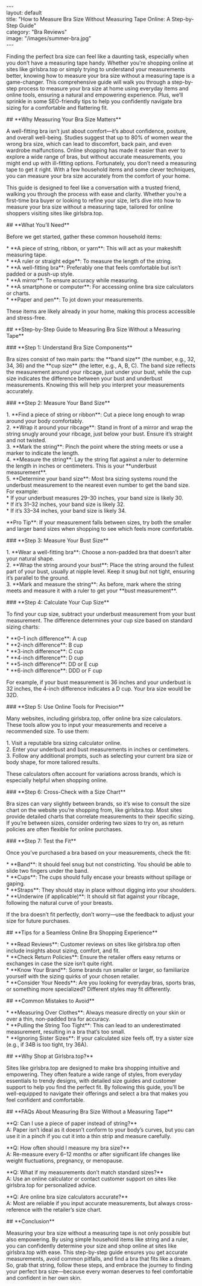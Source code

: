 \---  
layout: default  
title: "How to Measure Bra Size Without Measuring Tape Online: A Step-by-Step Guide"  
category: "Bra Reviews"  
image: "/images/summer-bra.jpg"  
\---

Finding the perfect bra size can feel like a daunting task, especially when you don’t have a measuring tape handy. Whether you're shopping online at sites like girlsbra.top or simply trying to understand your measurements better, knowing how to measure your bra size without a measuring tape is a game-changer. This comprehensive guide will walk you through a step-by-step process to measure your bra size at home using everyday items and online tools, ensuring a natural and empowering experience. Plus, we’ll sprinkle in some SEO-friendly tips to help you confidently navigate bra sizing for a comfortable and flattering fit.

\#\# \*\*Why Measuring Your Bra Size Matters\*\*

A well-fitting bra isn’t just about comfort—it’s about confidence, posture, and overall well-being. Studies suggest that up to 80% of women wear the wrong bra size, which can lead to discomfort, back pain, and even wardrobe malfunctions. Online shopping has made it easier than ever to explore a wide range of bras, but without accurate measurements, you might end up with ill-fitting options. Fortunately, you don’t need a measuring tape to get it right. With a few household items and some clever techniques, you can measure your bra size accurately from the comfort of your home.

This guide is designed to feel like a conversation with a trusted friend, walking you through the process with ease and clarity. Whether you’re a first-time bra buyer or looking to refine your size, let’s dive into how to measure your bra size without a measuring tape, tailored for online shoppers visiting sites like girlsbra.top.

\#\# \*\*What You’ll Need\*\*

Before we get started, gather these common household items:

\* \*\*A piece of string, ribbon, or yarn\*\*: This will act as your makeshift measuring tape.  
\* \*\*A ruler or straight edge\*\*: To measure the length of the string.  
\* \*\*A well-fitting bra\*\*: Preferably one that feels comfortable but isn’t padded or a push-up style.  
\* \*\*A mirror\*\*: To ensure accuracy while measuring.  
\* \*\*A smartphone or computer\*\*: For accessing online bra size calculators or charts.  
\* \*\*Paper and pen\*\*: To jot down your measurements.

These items are likely already in your home, making this process accessible and stress-free.

\#\# \*\*Step-by-Step Guide to Measuring Bra Size Without a Measuring Tape\*\*

\#\#\# \*\*Step 1: Understand Bra Size Components\*\*

Bra sizes consist of two main parts: the \*\*band size\*\* (the number, e.g., 32, 34, 36\) and the \*\*cup size\*\* (the letter, e.g., A, B, C). The band size reflects the measurement around your ribcage, just under your bust, while the cup size indicates the difference between your bust and underbust measurements. Knowing this will help you interpret your measurements accurately.

\#\#\# \*\*Step 2: Measure Your Band Size\*\*

1\.  \*\*Find a piece of string or ribbon\*\*: Cut a piece long enough to wrap around your body comfortably.  
2\.  \*\*Wrap it around your ribcage\*\*: Stand in front of a mirror and wrap the string snugly around your ribcage, just below your bust. Ensure it’s straight and not twisted.  
3\.  \*\*Mark the string\*\*: Pinch the point where the string meets or use a marker to indicate the length.  
4\.  \*\*Measure the string\*\*: Lay the string flat against a ruler to determine the length in inches or centimeters. This is your \*\*underbust measurement\*\*.  
5\.  \*\*Determine your band size\*\*: Most bra sizing systems round the underbust measurement to the nearest even number to get the band size. For example:  
    \* If your underbust measures 29–30 inches, your band size is likely 30\.  
    \* If it’s 31–32 inches, your band size is likely 32\.  
    \* If it’s 33–34 inches, your band size is likely 34\.

\*\*Pro Tip\*\*: If your measurement falls between sizes, try both the smaller and larger band sizes when shopping to see which feels more comfortable.

\#\#\# \*\*Step 3: Measure Your Bust Size\*\*

1\.  \*\*Wear a well-fitting bra\*\*: Choose a non-padded bra that doesn’t alter your natural shape.  
2\.  \*\*Wrap the string around your bust\*\*: Place the string around the fullest part of your bust, usually at nipple level. Keep it snug but not tight, ensuring it’s parallel to the ground.  
3\.  \*\*Mark and measure the string\*\*: As before, mark where the string meets and measure it with a ruler to get your \*\*bust measurement\*\*.

\#\#\# \*\*Step 4: Calculate Your Cup Size\*\*

To find your cup size, subtract your underbust measurement from your bust measurement. The difference determines your cup size based on standard sizing charts:

\* \*\*0–1 inch difference\*\*: A cup  
\* \*\*2-inch difference\*\*: B cup  
\* \*\*3-inch difference\*\*: C cup  
\* \*\*4-inch difference\*\*: D cup  
\* \*\*5-inch difference\*\*: DD or E cup  
\* \*\*6-inch difference\*\*: DDD or F cup

For example, if your bust measurement is 36 inches and your underbust is 32 inches, the 4-inch difference indicates a D cup. Your bra size would be 32D.

\#\#\# \*\*Step 5: Use Online Tools for Precision\*\*

Many websites, including girlsbra.top, offer online bra size calculators. These tools allow you to input your measurements and receive a recommended size. To use them:

1\.  Visit a reputable bra sizing calculator online.  
2\.  Enter your underbust and bust measurements in inches or centimeters.  
3\.  Follow any additional prompts, such as selecting your current bra size or body shape, for more tailored results.

These calculators often account for variations across brands, which is especially helpful when shopping online.

\#\#\# \*\*Step 6: Cross-Check with a Size Chart\*\*

Bra sizes can vary slightly between brands, so it’s wise to consult the size chart on the website you’re shopping from, like girlsbra.top. Most sites provide detailed charts that correlate measurements to their specific sizing. If you’re between sizes, consider ordering two sizes to try on, as return policies are often flexible for online purchases.

\#\#\# \*\*Step 7: Test the Fit\*\*

Once you’ve purchased a bra based on your measurements, check the fit:

\* \*\*Band\*\*: It should feel snug but not constricting. You should be able to slide two fingers under the band.  
\* \*\*Cups\*\*: The cups should fully encase your breasts without spillage or gaping.  
\* \*\*Straps\*\*: They should stay in place without digging into your shoulders.  
\* \*\*Underwire (if applicable)\*\*: It should sit flat against your ribcage, following the natural curve of your breasts.

If the bra doesn’t fit perfectly, don’t worry—use the feedback to adjust your size for future purchases.

\#\# \*\*Tips for a Seamless Online Bra Shopping Experience\*\*

\* \*\*Read Reviews\*\*: Customer reviews on sites like girlsbra.top often include insights about sizing, comfort, and fit.  
\* \*\*Check Return Policies\*\*: Ensure the retailer offers easy returns or exchanges in case the size isn’t quite right.  
\* \*\*Know Your Brand\*\*: Some brands run smaller or larger, so familiarize yourself with the sizing quirks of your chosen retailer.  
\* \*\*Consider Your Needs\*\*: Are you looking for everyday bras, sports bras, or something more specialized? Different styles may fit differently.

\#\# \*\*Common Mistakes to Avoid\*\*

\* \*\*Measuring Over Clothes\*\*: Always measure directly on your skin or over a thin, non-padded bra for accuracy.  
\* \*\*Pulling the String Too Tight\*\*: This can lead to an underestimated measurement, resulting in a bra that’s too small.  
\* \*\*Ignoring Sister Sizes\*\*: If your calculated size feels off, try a sister size (e.g., if 34B is too tight, try 36A).

\#\# \*\*Why Shop at Girlsbra.top?\*\*

Sites like girlsbra.top are designed to make bra shopping intuitive and empowering. They often feature a wide range of styles, from everyday essentials to trendy designs, with detailed size guides and customer support to help you find the perfect fit. By following this guide, you’ll be well-equipped to navigate their offerings and select a bra that makes you feel confident and comfortable.

\#\# \*\*FAQs About Measuring Bra Size Without a Measuring Tape\*\*

\*\*Q: Can I use a piece of paper instead of string?\*\*  
A: Paper isn’t ideal as it doesn’t conform to your body’s curves, but you can use it in a pinch if you cut it into a thin strip and measure carefully.

\*\*Q: How often should I measure my bra size?\*\*  
A: Re-measure every 6–12 months or after significant life changes like weight fluctuations, pregnancy, or menopause.

\*\*Q: What if my measurements don’t match standard sizes?\*\*  
A: Use an online calculator or contact customer support on sites like girlsbra.top for personalized advice.

\*\*Q: Are online bra size calculators accurate?\*\*  
A: Most are reliable if you input accurate measurements, but always cross-reference with the retailer’s size chart.

\#\# \*\*Conclusion\*\*

Measuring your bra size without a measuring tape is not only possible but also empowering. By using simple household items like string and a ruler, you can confidently determine your size and shop online at sites like girlsbra.top with ease. This step-by-step guide ensures you get accurate measurements, avoid common pitfalls, and find a bra that fits like a dream. So, grab that string, follow these steps, and embrace the journey to finding your perfect bra size—because every woman deserves to feel comfortable and confident in her own skin.  
